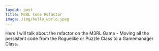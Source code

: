 ```yaml
---
layout: post
title: M3RL Code Refactor
image: /img/hello_world.jpeg
---
```


Here I will talk about the refactor on the M3RL Game - Moving all the persistent code from the Roguelike or Puzzle Class to a Gamemanager Class.
